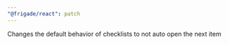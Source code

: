 ```yaml
---
"@frigade/react": patch
---
```


Changes the default behavior of checklists to not auto open the next item
